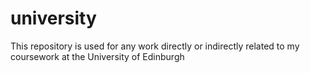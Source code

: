 # university
This repository is used for any work directly or indirectly related to my coursework at the University of Edinburgh
